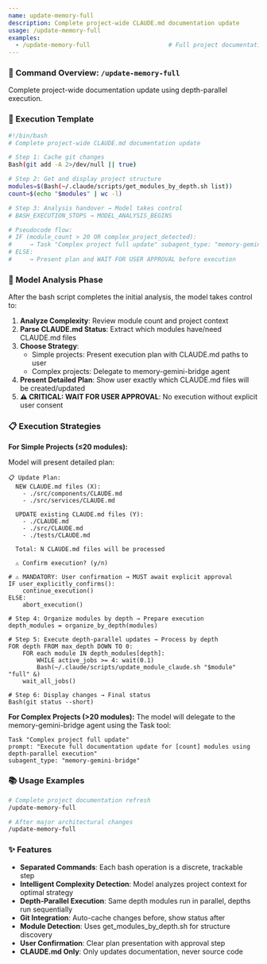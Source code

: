 ```yaml
---
name: update-memory-full
description: Complete project-wide CLAUDE.md documentation update
usage: /update-memory-full
examples:
  - /update-memory-full                      # Full project documentation update
---
```


### 🚀 Command Overview: `/update-memory-full`

Complete project-wide documentation update using depth-parallel execution.

### 📝 Execution Template

```bash
#!/bin/bash
# Complete project-wide CLAUDE.md documentation update

# Step 1: Cache git changes
Bash(git add -A 2>/dev/null || true)

# Step 2: Get and display project structure
modules=$(Bash(~/.claude/scripts/get_modules_by_depth.sh list))
count=$(echo "$modules" | wc -l)

# Step 3: Analysis handover → Model takes control
# BASH_EXECUTION_STOPS → MODEL_ANALYSIS_BEGINS

# Pseudocode flow:
# IF (module_count > 20 OR complex_project_detected):
#     → Task "Complex project full update" subagent_type: "memory-gemini-bridge"
# ELSE:
#     → Present plan and WAIT FOR USER APPROVAL before execution
```

### 🧠 Model Analysis Phase

After the bash script completes the initial analysis, the model takes control to:

1. **Analyze Complexity**: Review module count and project context
2. **Parse CLAUDE.md Status**: Extract which modules have/need CLAUDE.md files
3. **Choose Strategy**: 
   - Simple projects: Present execution plan with CLAUDE.md paths to user
   - Complex projects: Delegate to memory-gemini-bridge agent
4. **Present Detailed Plan**: Show user exactly which CLAUDE.md files will be created/updated
5. **⚠️ CRITICAL: WAIT FOR USER APPROVAL**: No execution without explicit user consent

### 📋 Execution Strategies

**For Simple Projects (≤20 modules):**

Model will present detailed plan:
```
📋 Update Plan:
  NEW CLAUDE.md files (X):
    - ./src/components/CLAUDE.md
    - ./src/services/CLAUDE.md
  
  UPDATE existing CLAUDE.md files (Y):
    - ./CLAUDE.md
    - ./src/CLAUDE.md
    - ./tests/CLAUDE.md

  Total: N CLAUDE.md files will be processed
  
  ⚠️ Confirm execution? (y/n)
```

```pseudo
# ⚠️ MANDATORY: User confirmation → MUST await explicit approval  
IF user_explicitly_confirms():
    continue_execution()
ELSE:
    abort_execution()

# Step 4: Organize modules by depth → Prepare execution
depth_modules = organize_by_depth(modules)

# Step 5: Execute depth-parallel updates → Process by depth
FOR depth FROM max_depth DOWN TO 0:
    FOR each module IN depth_modules[depth]:
        WHILE active_jobs >= 4: wait(0.1)
        Bash(~/.claude/scripts/update_module_claude.sh "$module" "full" &)
    wait_all_jobs()

# Step 6: Display changes → Final status
Bash(git status --short)
```

**For Complex Projects (>20 modules):**
The model will delegate to the memory-gemini-bridge agent using the Task tool:
```
Task "Complex project full update"
prompt: "Execute full documentation update for [count] modules using depth-parallel execution"
subagent_type: "memory-gemini-bridge"
```


### 📚 Usage Examples

```bash
# Complete project documentation refresh
/update-memory-full

# After major architectural changes
/update-memory-full
```

### ✨ Features

- **Separated Commands**: Each bash operation is a discrete, trackable step
- **Intelligent Complexity Detection**: Model analyzes project context for optimal strategy
- **Depth-Parallel Execution**: Same depth modules run in parallel, depths run sequentially
- **Git Integration**: Auto-cache changes before, show status after
- **Module Detection**: Uses get_modules_by_depth.sh for structure discovery
- **User Confirmation**: Clear plan presentation with approval step
- **CLAUDE.md Only**: Only updates documentation, never source code